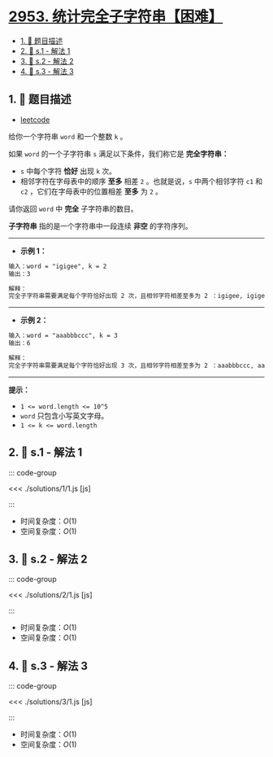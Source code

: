 # [2953. 统计完全子字符串【困难】](https://github.com/tnotesjs/TNotes.leetcode/tree/main/notes/2953.%20%E7%BB%9F%E8%AE%A1%E5%AE%8C%E5%85%A8%E5%AD%90%E5%AD%97%E7%AC%A6%E4%B8%B2%E3%80%90%E5%9B%B0%E9%9A%BE%E3%80%91)

<!-- region:toc -->

- [1. 📝 题目描述](#1--题目描述)
- [2. 🎯 s.1 - 解法 1](#2--s1---解法-1)
- [3. 🎯 s.2 - 解法 2](#3--s2---解法-2)
- [4. 🎯 s.3 - 解法 3](#4--s3---解法-3)

<!-- endregion:toc -->

## 1. 📝 题目描述

- [leetcode](https://leetcode.cn/problems/count-complete-substrings/)

给你一个字符串 `word` 和一个整数 `k` 。

如果 `word` 的一个子字符串 `s` 满足以下条件，我们称它是 **完全字符串：**

- `s` 中每个字符 **恰好** 出现 `k` 次。
- 相邻字符在字母表中的顺序 **至多** 相差 `2` 。也就是说，`s` 中两个相邻字符 `c1` 和 `c2` ，它们在字母表中的位置相差 **至多** 为 `2` 。

请你返回 `word` 中 **完全** 子字符串的数目。

**子字符串** 指的是一个字符串中一段连续 **非空** 的字符序列。

---

- **示例 1：**

```txt
输入：word = "igigee", k = 2
输出：3

解释：
完全子字符串需要满足每个字符恰好出现 2 次，且相邻字符相差至多为 2 ：igigee, igigee, igigee 。
```

---

- **示例 2：**

```txt
输入：word = "aaabbbccc", k = 3
输出：6

解释：
完全子字符串需要满足每个字符恰好出现 3 次，且相邻字符相差至多为 2 ：aaabbbccc, aaabbbccc, aaabbbccc, aaabbbccc, aaabbbccc, aaabbbccc 。
```

---

**提示：**

- `1 <= word.length <= 10^5`
- `word` 只包含小写英文字母。
- `1 <= k <= word.length`

## 2. 🎯 s.1 - 解法 1

::: code-group

<<< ./solutions/1/1.js [js]

:::

- 时间复杂度：$O(1)$
- 空间复杂度：$O(1)$

## 3. 🎯 s.2 - 解法 2

::: code-group

<<< ./solutions/2/1.js [js]

:::

- 时间复杂度：$O(1)$
- 空间复杂度：$O(1)$

## 4. 🎯 s.3 - 解法 3

::: code-group

<<< ./solutions/3/1.js [js]

:::

- 时间复杂度：$O(1)$
- 空间复杂度：$O(1)$
